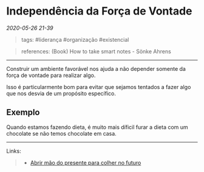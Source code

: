 # Independência da Força de Vontade

*2020-05-26 21-39*
> tags: #liderança #organização #existencial

> references:
> (Book) How to take smart notes - Sönke Ahrens 
---
Construir um ambiente favorável nos ajuda a não depender somente da força de vontade para realizar algo.

Isso é particularmente bom para evitar que sejamos tentados a fazer algo que nos desvia de um propósito específico.

## Exemplo

Quando estamos fazendo dieta, é muito mais díficil furar a dieta com um chocolate se não temos chocolate em casa.

---
Links:
>   - [Abrir mão do presente para colher no futuro]([[abrir_mao_do_presente_para_colher_no_futuro]])

[//begin]: # "Autogenerated link references for markdown compatibility"
[abrir_mao_do_presente_para_colher_no_futuro]: abrir_mao_do_presente_para_colher_no_futuro "Abrir mão do presente para colher no futuro"
[//end]: # "Autogenerated link references"